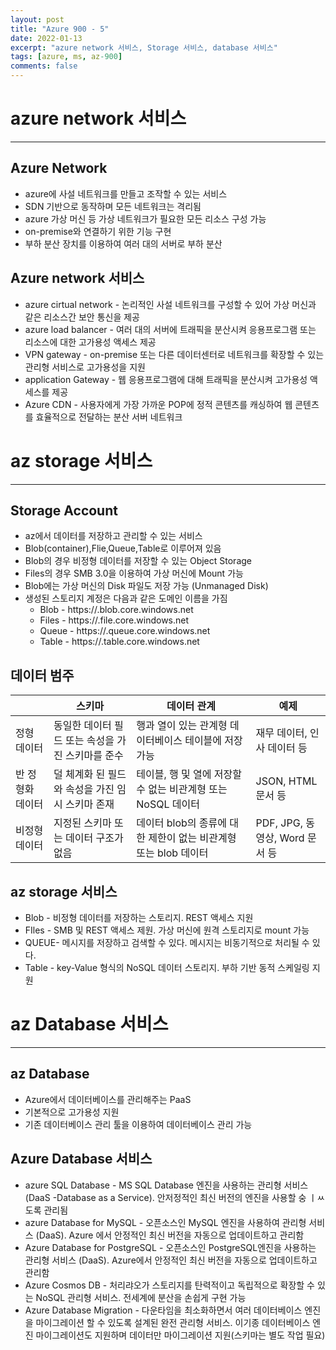 ```yaml
---
layout: post
title: "Azure 900 - 5"
date: 2022-01-13
excerpt: "azure network 서비스, Storage 서비스, database 서비스"
tags: [azure, ms, az-900]
comments: false
---
```


# azure network 서비스

---

## Azure Network

- azure에 사설 네트워크를 만들고 조작할 수 있는 서비스
- SDN 기반으로 동작하며 모든 네트워크는 격리됨
- azure 가상 머신 등 가상 네트워크가 필요한 모든 리소스 구성 가능
- on-premise와 연결하기 위한 기능 구현
- 부하 분산 장치를 이용하여 여러 대의 서버로 부하 분산

## Azure network 서비스

- azure cirtual network - 논리적인 사설 네트워크를 구성할 수 있어 가상 머신과 같은 리소스간 보안 통신을 제공
- azure load balancer - 여러 대의 서버에 트래픽을 분산시켜 응용프로그램 또는 리소스에 대한 고가용성 액세스 제공
- VPN gateway - on-premise 또는 다른 데이터센터로 네트워크를 확장할 수 있는 관리형 서비스로 고가용성을 지원
- application Gateway - 웹 응용프로그램에 대해 트래픽을 분산시켜 고가용성 액세스를 제공
- Azure CDN - 사용자에게 가장 가까운 POP에 정적 콘텐츠를 캐싱하여 웹 콘텐츠를 효율적으로 전달하는 분산 서버 네트워크

# az storage 서비스

---

## Storage Account

- az에서 데이터를 저장하고 관리할 수 있는 서비스
- Blob(container),Flie,Queue,Table로 이루어져 있음
- Blob의 경우 비정형 데이터를 저장할 수 있는 Object Storage
- Files의 경우 SMB 3.0을 이용하여 가상 머신에 Mount 가능
- Blob에는 가상 머신의 Disk 파일도 저장 가능 (Unmanaged Disk)
- 생성된 스토리지 계정은 다음과 같은 도메인 이름을 가짐
  - Blob - https://<storage name>.blob.core.windows.net
  - Files - https://<storage name>.file.core.windows.net
  - Queue - https://<storage name>.queue.core.windows.net
  - Table - https://<storage name>.table.core.windows.net

## 데이터 범주

|                  | 스키마                                            | 데이터 관계                                                     | 예제                           |
| ---------------- | ------------------------------------------------- | --------------------------------------------------------------- | ------------------------------ |
| 정형 데이터      | 동일한 데이터 필드 또는 속성을 가진 스키마를 준수 | 행과 열이 있는 관계형 데이터베이스 테이블에 저장 가능           | 재무 데이터, 인사 데이터 등    |
| 반 정형화 데이터 | 덜 체계화 된 필드와 속성을 가진 임시 스키마 존재  | 테이블, 행 및 열에 저장할 수 없는 비관계형 또는 NoSQL 데이터    | JSON, HTML 문서 등             |
| 비정형 데이터    | 지정된 스키마 또는 데이터 구조가 없음             | 데이터 blob의 종류에 대한 제한이 없는 비관계형 또는 blob 데이터 | PDF, JPG, 동영상, Word 문서 등 |

## az storage 서비스

- Blob - 비정형 데이터를 저장하는 스토리지. REST 액세스 지원
- FIles - SMB 및 REST 액세스 제원. 가상 머신에 원격 스토리지로 mount 가능
- QUEUE- 메시지를 저장하고 검색할 수 있다. 메시지는 비동기적으로 처리될 수 있다.
- Table - key-Value 형식의 NoSQL 데이터 스토리지. 부하 기반 동적 스케일링 지원

# az Database 서비스

---

## az Database

- Azure에서 데이터베이스를 관리해주는 PaaS
- 기본적으로 고가용성 지원
- 기존 데이터베이스 관리 툴을 이용하여 데이터베이스 관리 가능

## Azure Database 서비스

- azure SQL Database - MS SQL Database 엔진을 사용하는 관리형 서비스(DaaS -Database as a Service). 안저정적인 최신 버전의 엔진을 사용할 숭 ㅣㅆ도록 관리됨
- azure Database for MySQL - 오픈소스인 MySQL 엔진을 사용하여 관리형 서비스 (DaaS). Azure 에서 안정적인 최신 버전을 자동으로 업데이트하고 관리함
- Azure Database for PostgreSQL - 오픈소스인 PostgreSQL엔진을 사용하는 관리형 서비스 (DaaS). Azure에서 안정적인 최신 버전을 자동으로 업데이트하고 관리함
- Azure Cosmos DB - 처리랴오가 스토리지를 탄력적이고 독립적으로 확장할 수 있는 NoSQL 관리형 서비스. 전세계에 분산을 손쉽게 구현 가능
- Azure Database Migration - 다운타임을 최소화하면서 여러 데이터베이스 엔진을 마이그레이션 할 수 있도록 설계된 완전 관리형 서비스. 이기종 데이터베이스 엔진 마이그레이션도 지원하며 데이터만 마이그레이션 지원(스키마는 별도 작업 필요)
